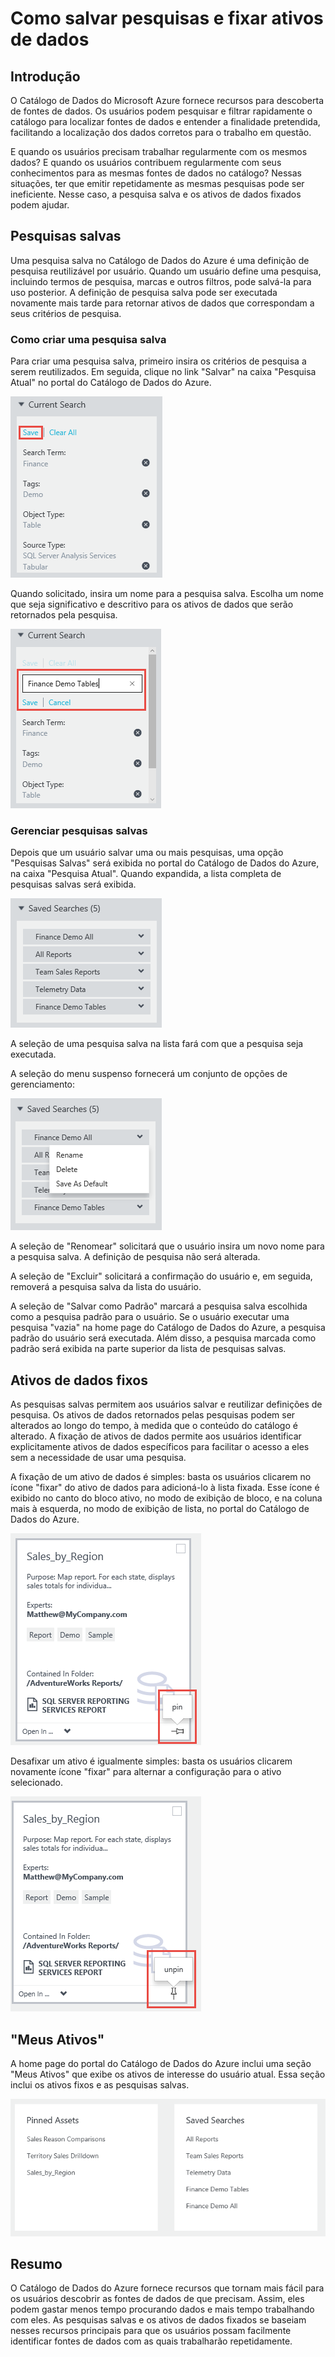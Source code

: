 <properties
   pageTitle="Como salvar pesquisas e fixar ativos de dados"
   description="Artigo de instruções que destaca recursos do Catálogo de Dados do Azure para salvar fontes de dados e ativos de dados para reutilização posterior."
   services="data-catalog"
   documentationCenter=""
   authors="steelanddata"
   manager="NA"
   editor=""
   tags=""/>
<tags
   ms.service="data-catalog"
   ms.devlang="NA"
   ms.topic="get-started-article"
   ms.tgt_pltfrm="NA"
   ms.workload="data-catalog"
   ms.date="03/30/2016"
   ms.author="maroche"/>

# Como salvar pesquisas e fixar ativos de dados

## Introdução

O Catálogo de Dados do Microsoft Azure fornece recursos para descoberta de fontes de dados. Os usuários podem pesquisar e filtrar rapidamente o catálogo para localizar fontes de dados e entender a finalidade pretendida, facilitando a localização dos dados corretos para o trabalho em questão.

E quando os usuários precisam trabalhar regularmente com os mesmos dados? E quando os usuários contribuem regularmente com seus conhecimentos para as mesmas fontes de dados no catálogo? Nessas situações, ter que emitir repetidamente as mesmas pesquisas pode ser ineficiente. Nesse caso, a pesquisa salva e os ativos de dados fixados podem ajudar.

## Pesquisas salvas

Uma pesquisa salva no Catálogo de Dados do Azure é uma definição de pesquisa reutilizável por usuário. Quando um usuário define uma pesquisa, incluindo termos de pesquisa, marcas e outros filtros, pode salvá-la para uso posterior. A definição de pesquisa salva pode ser executada novamente mais tarde para retornar ativos de dados que correspondam a seus critérios de pesquisa.

### Como criar uma pesquisa salva

Para criar uma pesquisa salva, primeiro insira os critérios de pesquisa a serem reutilizados. Em seguida, clique no link "Salvar" na caixa "Pesquisa Atual" no portal do Catálogo de Dados do Azure.

 ![Selecione “Salvar” para salvar as configurações de pesquisa atuais](./media/data-catalog-how-to-save-pin/01-save-option.png)

Quando solicitado, insira um nome para a pesquisa salva. Escolha um nome que seja significativo e descritivo para os ativos de dados que serão retornados pela pesquisa.

 ![Forneça um nome para a pesquisa salva](./media/data-catalog-how-to-save-pin/02-name.png)

### Gerenciar pesquisas salvas

Depois que um usuário salvar uma ou mais pesquisas, uma opção "Pesquisas Salvas" será exibida no portal do Catálogo de Dados do Azure, na caixa "Pesquisa Atual". Quando expandida, a lista completa de pesquisas salvas será exibida.

 ![Lista de pesquisas salvas](./media/data-catalog-how-to-save-pin/03-list.png)

A seleção de uma pesquisa salva na lista fará com que a pesquisa seja executada.

A seleção do menu suspenso fornecerá um conjunto de opções de gerenciamento:

 ![Opções para gerenciar as pesquisas salvas](./media/data-catalog-how-to-save-pin/04-managing.png)

A seleção de "Renomear" solicitará que o usuário insira um novo nome para a pesquisa salva. A definição de pesquisa não será alterada.

A seleção de "Excluir" solicitará a confirmação do usuário e, em seguida, removerá a pesquisa salva da lista do usuário.

A seleção de "Salvar como Padrão" marcará a pesquisa salva escolhida como a pesquisa padrão para o usuário. Se o usuário executar uma pesquisa "vazia" na home page do Catálogo de Dados do Azure, a pesquisa padrão do usuário será executada. Além disso, a pesquisa marcada como padrão será exibida na parte superior da lista de pesquisas salvas.

## Ativos de dados fixos

As pesquisas salvas permitem aos usuários salvar e reutilizar definições de pesquisa. Os ativos de dados retornados pelas pesquisas podem ser alterados ao longo do tempo, à medida que o conteúdo do catálogo é alterado. A fixação de ativos de dados permite aos usuários identificar explicitamente ativos de dados específicos para facilitar o acesso a eles sem a necessidade de usar uma pesquisa.

A fixação de um ativo de dados é simples: basta os usuários clicarem no ícone "fixar" do ativo de dados para adicioná-lo à lista fixada. Esse ícone é exibido no canto do bloco ativo, no modo de exibição de bloco, e na coluna mais à esquerda, no modo de exibição de lista, no portal do Catálogo de Dados do Azure.

![Como fixar um ativo de dados](./media/data-catalog-how-to-save-pin/05-pinning.png)

Desafixar um ativo é igualmente simples: basta os usuários clicarem novamente ícone "fixar" para alternar a configuração para o ativo selecionado.

![Como desafixar um ativo de dados](./media/data-catalog-how-to-save-pin/06-unpinning.png)

## "Meus Ativos"
A home page do portal do Catálogo de Dados do Azure inclui uma seção "Meus Ativos" que exibe os ativos de interesse do usuário atual. Essa seção inclui os ativos fixos e as pesquisas salvas.

![“Meus Ativos” na home page](./media/data-catalog-how-to-save-pin/07-my-assets.png)

## Resumo
O Catálogo de Dados do Azure fornece recursos que tornam mais fácil para os usuários descobrir as fontes de dados de que precisam. Assim, eles podem gastar menos tempo procurando dados e mais tempo trabalhando com eles. As pesquisas salvas e os ativos de dados fixados se baseiam nesses recursos principais para que os usuários possam facilmente identificar fontes de dados com as quais trabalharão repetidamente.

<!---HONumber=AcomDC_0330_2016-->